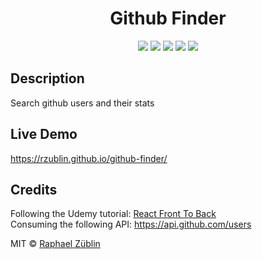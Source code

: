<h1 align="center">Github Finder</h1>

<p align="center">

<img src="https://img.shields.io/badge/made%20by-raphaelzueblin-orange.svg" >

<img src="https://img.shields.io/badge/react-v16.13.1-blue.svg">

<img src="https://badges.frapsoft.com/os/v2/open-source.svg?v=103" >

<img src="https://img.shields.io/github/languages/top/Rzublin/github-finder">

<img src="https://img.shields.io/badge/License-MIT-green.svg">

</p>

## Description

Search github users and their stats

## Live Demo

https://rzublin.github.io/github-finder/

## Credits

Following the Udemy tutorial: [React Front To Back](https://www.udemy.com/course/modern-react-front-to-back/)  
Consuming the following API: https://api.github.com/users

MIT © [Raphael Züblin](https://www.linkedin.com/in/raphael-z%C3%BCblin-4852391a0/)
